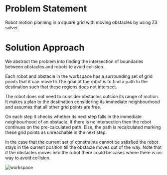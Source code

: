 # Problem Statement
Robot motion planning in a square grid with moving obstacles by using Z3 solver.

# Solution Approach

We abstract the problem into finding the intersection of 
boundaries between obstacles and robots to avoid collision.

Each robot and obstacle in the workspace has a surrounding set of grid points that it can move to.The goal of the robot is to find a path to the destination such that these regions does not intersect. 

The robot does not need to consider obstacles outside its range of motion. It makes a plan to the destination considering its immediate neighbourhood and assumes that all other grid points are free.

On each step it checks whether its next step falls in the immediate neighbourhood of an obstacle. If there is no intersection then the robot continues on the pre-calculated path. Else, the path is recalculated marking these grid points as unreachable in the next step.

In the case that the current set of constraints cannot be satisfied the robot stays in the current position till the obstacle moves out of the way. Note that if the obstacles moves into the robot there could be cases where there is no way to avoid collision.

![workspace](workspace.png) 
